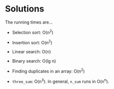 # Solutions

The running times are...

* Selection sort: O(n<sup>2</sup>)

* Insertion sort: O(n<sup>2</sup>)

* Linear search: O(n)

* Binary search: O(lg n)

* Finding duplicates in an array: O(n<sup>2</sup>)

* `three_sum`: O(n<sup>3</sup>). In general, `n_sum` runs in O(n<sup>n</sup>).
